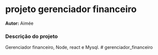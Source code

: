 # projeto gerenciador financeiro

**Autor:** Aimée

### Descrição do projeto

Gerenciador financeiro, Node, react e Mysql.
#   g e r e n c i a d o r _ f i n a n c e i r o  
 